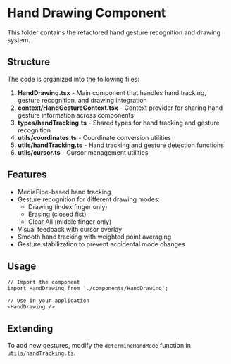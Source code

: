 # Hand Drawing Component

This folder contains the refactored hand gesture recognition and drawing system.

## Structure

The code is organized into the following files:

1. **HandDrawing.tsx** - Main component that handles hand tracking, gesture recognition, and drawing integration
2. **context/HandGestureContext.tsx** - Context provider for sharing hand gesture information across components
3. **types/handTracking.ts** - Shared types for hand tracking and gesture recognition
4. **utils/coordinates.ts** - Coordinate conversion utilities
5. **utils/handTracking.ts** - Hand tracking and gesture detection functions
6. **utils/cursor.ts** - Cursor management utilities

## Features

- MediaPipe-based hand tracking
- Gesture recognition for different drawing modes:
  - Drawing (index finger only)
  - Erasing (closed fist)
  - Clear All (middle finger only)
- Visual feedback with cursor overlay
- Smooth hand tracking with weighted point averaging
- Gesture stabilization to prevent accidental mode changes

## Usage

```tsx
// Import the component
import HandDrawing from './components/HandDrawing';

// Use in your application
<HandDrawing />
```

## Extending

To add new gestures, modify the `determineHandMode` function in `utils/handTracking.ts`. 